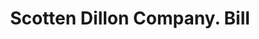 ---
doi: 10.7916/D8TB2K0Q
date_other: '1913'
date_other_textual: '1913'
form: printed ephemera
genre:
- Invoices
name:
- Scotten Dillon Company
object_in_context_url: https://biggert.cul.columbia.edu/items/view/ave_biggert_00619
subject_hierarchical_geographic:
- Detroit, Michigan, United States
subject_name:
- Scotten Dillon Company
title: Scotten Dillon Company. Bill
sort_title: Scotten Dillon Company. Bill
call_number: ave_biggert_00619
coordinates:
- 42.331388888888895,-83.04583333333333
pid: ave_biggert_00619
identifiers: ave_biggert_00619
thumbnail: https://derivativo-2.library.columbia.edu/iiif/2/ldpd:343567/full/!256,256/0/native.jpg
permalink: /biggert/ave_biggert_00619/
layout: iiif-image-page
---